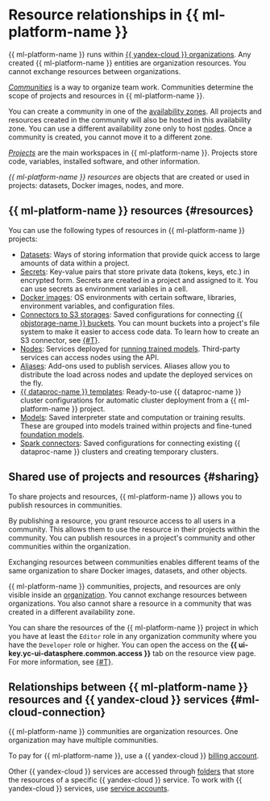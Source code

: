 # Resource relationships in {{ ml-platform-name }}

{{ ml-platform-name }} runs within [{{ yandex-cloud }} organizations](../../organization/). Any created {{ ml-platform-name }} entities are organization resources. You cannot exchange resources between organizations.

_[Communities](community.md)_ is a way to organize team work. Communities determine the scope of projects and resources in {{ ml-platform-name }}.

You can create a community in one of the [availability zones](../../overview/concepts/geo-scope.md). All projects and resources created in the community will also be hosted in this availability zone. You can use a different availability zone only to host [nodes](./deploy/index.md#node). Once a community is created, you cannot move it to a different zone.

_[Projects](project.md)_ are the main workspaces in {{ ml-platform-name }}. Projects store code, variables, installed software, and other information.

_{{ ml-platform-name }} resources_ are objects that are created or used in projects: datasets, Docker images, nodes, and more.

## {{ ml-platform-name }} resources {#resources}

You can use the following types of resources in {{ ml-platform-name }} projects:

* [Datasets](dataset.md): Ways of storing information that provide quick access to large amounts of data within a project.
* [Secrets](secrets.md): Key-value pairs that store private data (tokens, keys, etc.) in encrypted form. Secrets are created in a project and assigned to it. You can use secrets as environment variables in a cell.
* [Docker images](docker.md): OS environments with certain software, libraries, environment variables, and configuration files.
* [Connectors to S3 storages](s3-connector.md): Saved configurations for connecting [{{ objstorage-name }} buckets](../../storage/concepts/bucket.md). You can mount buckets into a project's file system to make it easier to access code data. To learn how to create an S3 connector, see [{#T}](../operations/data/s3-connectors.md).
* [Nodes](deploy/index.md#node): Services deployed for [running trained models](deploy/). Third-party services can access nodes using the API.
* [Aliases](deploy/index.md#alias): Add-ons used to publish services. Aliases allow you to distribute the load across nodes and update the deployed services on the fly.
* [{{ dataproc-name }} templates](data-proc-template.md): Ready-to-use {{ dataproc-name }} cluster configurations for automatic cluster deployment from a {{ ml-platform-name }} project.
* [Models](models/index.md): Saved interpreter state and computation or training results. These are grouped into models trained within projects and fine-tuned [foundation models](models/foundation-models.md).
* [Spark connectors](spark-connector.md): Saved configurations for connecting existing {{ dataproc-name }} clusters and creating temporary clusters.

## Shared use of projects and resources {#sharing}

To share projects and resources, {{ ml-platform-name }} allows you to publish resources in communities.

By publishing a resource, you grant resource access to all users in a community. This allows them to use the resource in their projects within the community. You can publish resources in a project's community and other communities within the organization.

Exchanging resources between communities enables different teams of the same organization to share Docker images, datasets, and other objects.

{{ ml-platform-name }} communities, projects, and resources are only visible inside an [organization](../../organization/). You cannot exchange resources between organizations. You also cannot share a resource in a community that was created in a different availability zone.

You can share the resources of the {{ ml-platform-name }} project in which you have at least the `Editor` role in any organization community where you have the `Developer` role or higher. You can open the access on the **{{ ui-key.yc-ui-datasphere.common.access }}** tab on the resource view page. For more information, see [{#T}](../security/index.md).

## Relationships between {{ ml-platform-name }} resources and {{ yandex-cloud }} services {#ml-cloud-connection}

{{ ml-platform-name }} communities are organization resources. One organization may have multiple communities.

To pay for {{ ml-platform-name }}, use a {{ yandex-cloud }} [billing account](../../billing/concepts/billing-account.md).

Other {{ yandex-cloud }} services are accessed through [folders](../../resource-manager/concepts/resources-hierarchy.md#folder) that store the resources of a specific {{ yandex-cloud }} service. To work with {{ yandex-cloud }} services, use [service accounts](../../iam/concepts/users/service-accounts.md).
